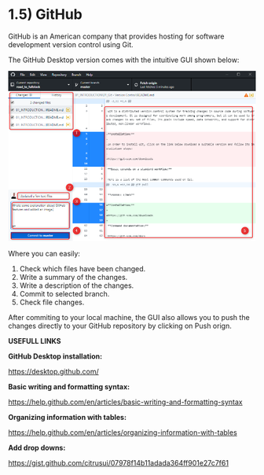 # 1.5) GitHub

GitHub is an American company that provides hosting for software development version control using Git.

The GitHub Desktop version comes with the intuitive GUI shown below:

![alt text](https://raw.githubusercontent.com/guidias1212/road_to_fullstack/master/images/GitHub_Desktop_GUI.png)

Where you can easily:
1. Check which files have been changed.
2. Write a summary of the changes.
3. Write a description of the changes.
4. Commit to selected branch.
5. Check file changes.

After commiting to your local machine, the GUI also allows you to push the changes directly to your GitHub repository by clicking on Push orign.

**USEFULL LINKS**

**GitHub Desktop installation:**

https://desktop.github.com/

**Basic writing and formatting syntax:**

https://help.github.com/en/articles/basic-writing-and-formatting-syntax

**Organizing information with tables:**

https://help.github.com/en/articles/organizing-information-with-tables

**Add drop downs:**

https://gist.github.com/citrusui/07978f14b11adada364ff901e27c7f61